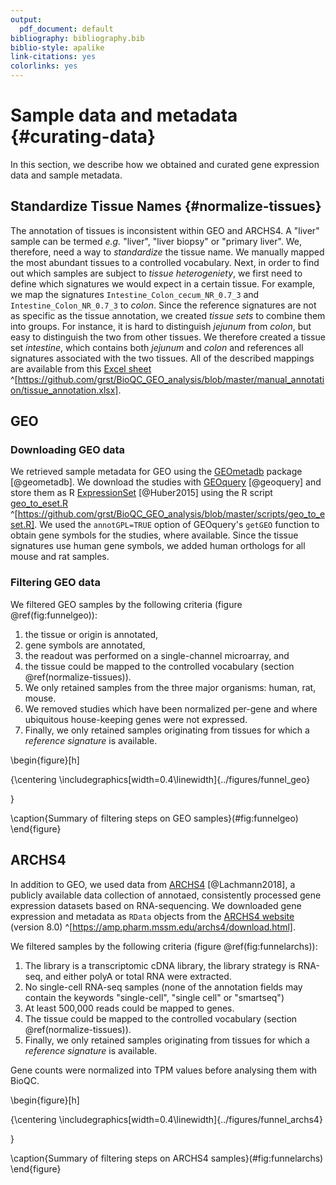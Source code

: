 ```yaml
---
output:
  pdf_document: default
bibliography: bibliography.bib
biblio-style: apalike
link-citations: yes
colorlinks: yes
---
```


# Sample data and metadata {#curating-data}

In this section, we describe how we obtained and curated gene expression data and sample metadata. 


## Standardize Tissue Names {#normalize-tissues}

The annotation of tissues is inconsistent within GEO and ARCHS4. A "liver" sample can be termed *e.g.* "liver", "liver biopsy" or "primary liver". We, therefore, need a way to *standardize* the tissue name. We manually mapped the most abundant tissues to a controlled vocabulary. Next, in order to find out which samples are subject to *tissue heterogeniety*, we first need to define which signatures we would expect in a certain tissue. For example, we map the signatures `Intestine_Colon_cecum_NR_0.7_3` and `Intestine_Colon_NR_0.7_3` to *colon*.
Since the reference signatures are not as specific as the tissue annotation, we created *tissue sets* to combine them into groups. For instance, it is hard to distinguish *jejunum* from *colon*, but easy to distinguish the two from other tissues. We therefore created a tissue set *intestine*, which contains both *jejunum* and *colon* and references all signatures associated with the two tissues. All of the described mappings are available from this [Excel sheet](https://github.com/grst/BioQC_GEO_analysis/blob/master/manual_annotation/tissue_annotation.xlsx) ^[https://github.com/grst/BioQC_GEO_analysis/blob/master/manual_annotation/tissue_annotation.xlsx].


## GEO

###  Downloading GEO data

We retrieved sample metadata for GEO using the [GEOmetadb](https://www.bioconductor.org/packages/release/bioc/vignettes/GEOmetadb/inst/doc/GEOmetadb.html) package [@geometadb]. 
We download the studies with [GEOquery](https://bioconductor.org/packages/release/bioc/html/GEOquery.html) [@geoquery] and store them as R [ExpressionSet](https://bioconductor.org/packages/devel/bioc/vignettes/Biobase/inst/doc/ExpressionSetIntroduction.pdf) [@Huber2015] using the R script [geo_to_eset.R](https://github.com/grst/BioQC_GEO_analysis/blob/master/scripts/geo_to_eset.R) ^[https://github.com/grst/BioQC_GEO_analysis/blob/master/scripts/geo_to_eset.R]. We used the `annotGPL=TRUE` option of GEOquery's `getGEO` function to obtain gene symbols for the studies, where available. 
Since the tissue signatures use human gene symbols, we added human orthologs for all mouse and rat samples.


###  Filtering GEO data

We filtered GEO samples by the following criteria (figure \@ref(fig:funnelgeo)): 

 1. the tissue or origin is annotated,
 2. gene symbols are annotated,
 3. the readout was performed on a single-channel microarray, and
 4. the tissue could be mapped to the controlled vocabulary (section \@ref(normalize-tissues)). 
 5. We only retained samples from the three major organisms: human, rat, mouse. 
 6. We removed studies which have been normalized per-gene and where ubiquitous house-keeping genes were not expressed. 
 7. Finally, we only retained samples originating from tissues for which a *reference signature* is available. 


\begin{figure}[h]

{\centering \includegraphics[width=0.4\linewidth]{../figures/funnel_geo} 

}

\caption{Summary of filtering steps on GEO samples}(\#fig:funnelgeo)
\end{figure}


## ARCHS4

In addition to GEO, we used data from
[ARCHS4](https://amp.pharm.mssm.edu/archs4/) [@Lachmann2018], a publicly available data
collection of annotaed, consistently processed gene expression datasets based
on RNA-sequencing. We downloaded gene expression and metadata as `RData` objects
from the [ARCHS4 website](https://amp.pharm.mssm.edu/archs4/download.html) (version 8.0) ^[https://amp.pharm.mssm.edu/archs4/download.html]. 

We filtered samples by the following criteria (figure \@ref(fig:funnelarchs)): 

1. The library is a transcriptomic cDNA library, the library strategy is RNA-seq, and either polyA or total RNA were extracted.
2. No single-cell RNA-seq samples (none of the annotation fields may contain the keywords "single-cell", "single cell" or "smartseq")
3. At least 500,000 reads could be mapped to genes. 
4. The tissue could be mapped to the controlled vocabulary (section \@ref(normalize-tissues)). 
5. Finally, we only retained samples originating from tissues for which a *reference signature* is available. 

Gene counts were normalized into TPM values before analysing them with BioQC. 


\begin{figure}[h]

{\centering \includegraphics[width=0.4\linewidth]{../figures/funnel_archs4} 

}

\caption{Summary of filtering steps on ARCHS4 samples}(\#fig:funnelarchs)
\end{figure}




